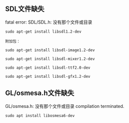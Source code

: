 ## SDL文件缺失
fatal error: SDL/SDL.h: 没有那个文件或目录


    sudo apt-get install libsdl1.2-dev
    
    附加包：
    
    sudo apt-get install libsdl-image1.2-dev
    
    sudo apt-get install libsdl-mixer1.2-dev
    
    sudo apt-get install libsdl-ttf2.0-dev
    
    sudo apt-get install libsdl-gfx1.2-dev

## GL/osmesa.h文件缺失
GL/osmesa.h: 没有那个文件或目录 compilation terminated.

    sudo apt install libosmesa6-dev

